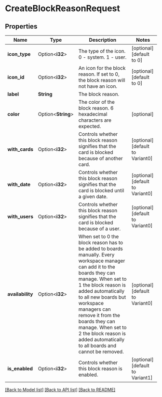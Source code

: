 # CreateBlockReasonRequest

## Properties

Name | Type | Description | Notes
------------ | ------------- | ------------- | -------------
**icon_type** | Option<**i32**> | The type of the icon. 0 - system. 1 - user. | [optional][default to 0]
**icon_id** | Option<**i32**> | An icon for the block reason. If set to 0, the block reason will not have an icon. | [optional][default to 0]
**label** | **String** | The block reason. | 
**color** | Option<**String**> | The color of the block reason. 6 hexadecimal characters are expected. | [optional]
**with_cards** | Option<**i32**> | Controls whether this block reason signifies that the card is blocked because of another card. | [optional][default to Variant0]
**with_date** | Option<**i32**> | Controls whether this block reason signifies that the card is blocked until a given date. | [optional][default to Variant0]
**with_users** | Option<**i32**> | Controls whether this block reason signifies that the card is blocked because of a user. | [optional][default to Variant0]
**availability** | Option<**i32**> | When set to 0 the block reason has to be added to boards manually. Every workspace manager can add it to the boards they can manage. When set to 1 the block reason is added automatically to all new boards but workspace managers can remove it from the boards they can manage. When set to 2 the block reason is added automatically to all boards and cannot be removed. | [optional][default to Variant0]
**is_enabled** | Option<**i32**> | Controls whether this block reason is enabled. | [optional][default to Variant1]

[[Back to Model list]](../README.md#documentation-for-models) [[Back to API list]](../README.md#documentation-for-api-endpoints) [[Back to README]](../README.md)


